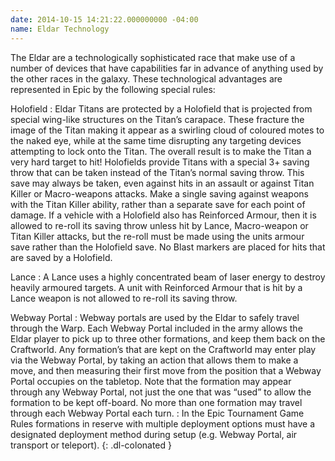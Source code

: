 ```yaml
---
date: 2014-10-15 14:21:22.000000000 -04:00
name: Eldar Technology
---
```

The Eldar are a technologically sophisticated race that make use of a number of devices that have capabilities far in advance of anything used by the other races in the galaxy. These technological advantages are represented in Epic by the following special rules:

Holofield
: Eldar Titans are protected by a Holofield that is projected from special wing-like structures on the Titan&rsquo;s carapace. These fracture the image of the Titan making it appear as a swirling cloud of coloured motes to the naked eye, while at the same time disrupting any targeting devices attempting to lock onto the Titan. The overall result is to make the Titan a very hard target to hit! Holofields provide Titans with a special 3+ saving throw that can be taken instead of the Titan&rsquo;s normal saving throw. This save may always be taken, even against hits in an assault or against Titan Killer or Macro-weapons attacks. Make a single saving against weapons with the Titan Killer ability, rather than a separate save for each point of damage. If a vehicle with a Holofield also has Reinforced Armour, then it is allowed to re-roll its saving throw unless hit by Lance, Macro-weapon or Titan Killer attacks, but the re-roll must be made using the units armour save rather than the Holofield save. No Blast markers are placed for hits that are saved by a Holofield.

Lance
: A Lance uses a highly concentrated beam of laser energy to destroy heavily armoured targets. A unit with Reinforced Armour that is hit by a Lance weapon is not allowed to re-roll its saving throw.

Webway Portal
: Webway portals are used by the Eldar to safely travel through the Warp. Each Webway Portal included in the army allows the Eldar player to pick up to three other formations, and keep them back on the Craftworld. Any formation&rsquo;s that are kept on the Craftworld may enter play via the Webway Portal, by taking an action that allows them to make a move, and then measuring their first move from the position that a Webway Portal occupies on the tabletop. Note that the formation may appear through any Webway Portal, not just the one that was <q>used</q> to allow the formation to be kept off-board. No more than one formation may travel through each Webway Portal each turn.
: In the Epic Tournament Game Rules formations in reserve with multiple deployment options must have a designated deployment method during setup (e.g. Webway Portal, air transport or teleport).
{: .dl-colonated }